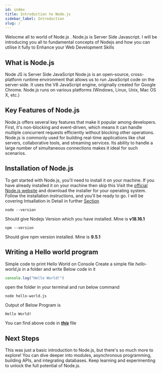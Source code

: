 ```yaml
---
id: index
title: Introduction to Node.js
sidebar_label: Introduction
slug: /
---
```

Welocme all to world of Node.js . Node.js is Server Side Javascript.
I will be introducing you all to fundamental concepts of Nodejs and how you can utilise it fully to Enhance your Web Development Skills 
## What is Node.js 
Node JS is Server Side JavaScript 
Node.js is an open-source, cross-platform runtime environment that allows us to run JavaScript code on the server-side. It uses the V8 JavaScript engine, originally created for Google Chrome.
Node.js runs on various platforms (Windows, Linux, Unix, Mac OS X, etc.)


## Key Features of Node.js
Node.js offers several key features that make it popular among developers. First, it's non-blocking and event-driven, which means it can handle multiple concurrent requests efficiently without blocking other operations.
Node.js is commonly used for building real-time applications like chat servers, collaborative tools, and streaming services. Its ability to handle a large number of simultaneous connections makes it ideal for such scenarios.

## Installation of Node.js
To get started with Node.js, you'll need to install it on your machine. If you have already installed it on your machine then skip this
Visit the [official Node.js website](https://nodejs.org/en/download) and download the installer for your operating system. Follow the installation instructions, and you'll be ready to go. I will be covering Intsallation in Detail in further [Section](./installation-of-node-js) 
```shell
node --version
```
Should give Nodejs Version which you have installed. Mine is **v18.16.1**
```shell
npm --version
```
Should give npm version installed. Mine is **9.5.1**

## Writing a Hello world program
Simple code to print Hello World on Console 
Create a simple file *hello-world.js* in a folder and write Below code in it 
```js
console.log("Hello World!")
```
open the folder in your terminal and run below command 
```shell
node hello-world.js
```
Output of Below Program is 
```shell
Hello World!
```
You can find above code in ***[this](/code-snippets/Fundamentals/hello-world.js)*** file 


## Next Steps 
This was just a basic introduction to Node.js, but there's so much more to explore! You can dive deeper into modules, asynchronous programming, building APIs, and integrating databases. Keep learning and experimenting to unlock the full potential of Node.js.
